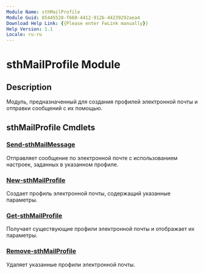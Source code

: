```yaml
---
Module Name: sthMailProfile
Module Guid: 85445528-f660-4412-912b-44239292aea4
Download Help Link: {{Please enter FwLink manually}}
Help Version: 1.1
Locale: ru-ru
---
```


# sthMailProfile Module
## Description
Модуль, предназначенный для создания профилей электронной почты и отправки сообщений с их помощью.

## sthMailProfile Cmdlets
### [Send-sthMailMessage](Send-sthMailMessage.md)
Отправляет сообщение по электронной почте с использованием настроек, заданных в указанном профиле.

### [New-sthMailProfile](New-sthMailProfile.md)
Создает профиль электронной почты, содержащий указанные параметры.

### [Get-sthMailProfile](Get-sthMailProfile.md)
Получает существующие профили электронной почты и отображает их параметры.

### [Remove-sthMailProfile](Remove-sthMailProfile.md)
Удаляет указанные профили электронной почты.


